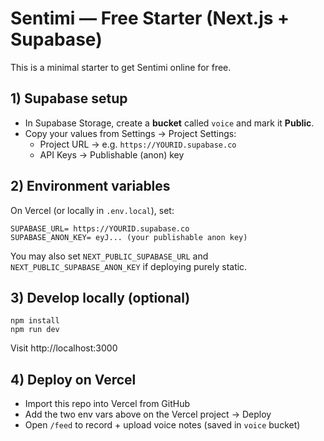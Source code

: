 # Sentimi — Free Starter (Next.js + Supabase)

This is a minimal starter to get Sentimi online for free.

## 1) Supabase setup
- In Supabase Storage, create a **bucket** called `voice` and mark it **Public**.
- Copy your values from Settings → Project Settings:
  - Project URL → e.g. `https://YOURID.supabase.co`
  - API Keys → Publishable (anon) key

## 2) Environment variables
On Vercel (or locally in `.env.local`), set:
```
SUPABASE_URL= https://YOURID.supabase.co
SUPABASE_ANON_KEY= eyJ... (your publishable anon key)
```
You may also set `NEXT_PUBLIC_SUPABASE_URL` and `NEXT_PUBLIC_SUPABASE_ANON_KEY` if deploying purely static.

## 3) Develop locally (optional)
```
npm install
npm run dev
```
Visit http://localhost:3000

## 4) Deploy on Vercel
- Import this repo into Vercel from GitHub
- Add the two env vars above on the Vercel project → Deploy
- Open `/feed` to record + upload voice notes (saved in `voice` bucket)
